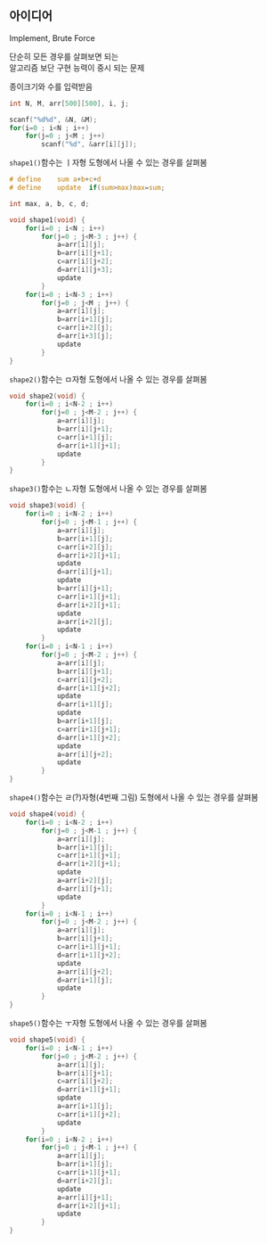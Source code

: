 ## 아이디어
Implement, Brute Force  
  
단순히 모든 경우를 살펴보면 되는  
알고리즘 보단 구현 능력이 중시 되는 문제  
  
종이크기와 수를 입력받음
```c
int N, M, arr[500][500], i, j;

scanf("%d%d", &N, &M);
for(i=0 ; i<N ; i++)
	for(j=0 ; j<M ; j++)
		scanf("%d", &arr[i][j]);
```
`shape1()`함수는 ㅣ자형 도형에서 나올 수 있는 경우를 살펴봄
```c
# define	sum	a+b+c+d
# define	update	if(sum>max)max=sum;

int max, a, b, c, d;

void shape1(void) {
	for(i=0 ; i<N ; i++)
		for(j=0 ; j<M-3 ; j++) {
			a=arr[i][j];
			b=arr[i][j+1];
			c=arr[i][j+2];
			d=arr[i][j+3];
			update
		}
	for(i=0 ; i<N-3 ; i++)
		for(j=0 ; j<M ; j++) {
			a=arr[i][j];
			b=arr[i+1][j];
			c=arr[i+2][j];
			d=arr[i+3][j];
			update
		}
}
```
`shape2()`함수는 ㅁ자형 도형에서 나올 수 있는 경우를 살펴봄
```c
void shape2(void) {
	for(i=0 ; i<N-2 ; i++)
		for(j=0 ; j<M-2 ; j++) {
			a=arr[i][j];
			b=arr[i][j+1];
			c=arr[i+1][j];
			d=arr[i+1][j+1];
			update
		}
}
```
`shape3()`함수는 ㄴ자형 도형에서 나올 수 있는 경우를 살펴봄
```c
void shape3(void) {
	for(i=0 ; i<N-2 ; i++)
		for(j=0 ; j<M-1 ; j++) {
			a=arr[i][j];
			b=arr[i+1][j];
			c=arr[i+2][j];
			d=arr[i+2][j+1];
			update
			d=arr[i][j+1];
			update
			b=arr[i][j+1];
			c=arr[i+1][j+1];
			d=arr[i+2][j+1];
			update
			a=arr[i+2][j];
			update
		}
	for(i=0 ; i<N-1 ; i++)
		for(j=0 ; j<M-2 ; j++) {
			a=arr[i][j];
			b=arr[i][j+1];
			c=arr[i][j+2];
			d=arr[i+1][j+2];
			update
			d=arr[i+1][j];
			update
			b=arr[i+1][j];
			c=arr[i+1][j+1];
			d=arr[i+1][j+2];
			update
			a=arr[i][j+2];
			update
		}
}
```
`shape4()`함수는 ㄹ(?)자형(4번째 그림) 도형에서 나올 수 있는 경우를 살펴봄
```c
void shape4(void) {
	for(i=0 ; i<N-2 ; i++)
		for(j=0 ; j<M-1 ; j++) {
			a=arr[i][j];
			b=arr[i+1][j];
			c=arr[i+1][j+1];
			d=arr[i+2][j+1];
			update
			a=arr[i+2][j];
			d=arr[i][j+1];
			update
		}
	for(i=0 ; i<N-1 ; i++)
		for(j=0 ; j<M-2 ; j++) {
			a=arr[i][j];
			b=arr[i][j+1];
			c=arr[i+1][j+1];
			d=arr[i+1][j+2];
			update
			a=arr[i][j+2];
			d=arr[i+1][j];
			update
		}
}
```
`shape5()`함수는 ㅜ자형 도형에서 나올 수 있는 경우를 살펴봄
```c
void shape5(void) {
	for(i=0 ; i<N-1 ; i++)
		for(j=0 ; j<M-2 ; j++) {
			a=arr[i][j];
			b=arr[i][j+1];
			c=arr[i][j+2];
			d=arr[i+1][j+1];
			update
			a=arr[i+1][j];
			c=arr[i+1][j+2];
			update
		}
	for(i=0 ; i<N-2 ; i++)
		for(j=0 ; j<M-1 ; j++) {
			a=arr[i][j];
			b=arr[i+1][j];
			c=arr[i+1][j+1];
			d=arr[i+2][j];
			update
			a=arr[i][j+1];
			d=arr[i+2][j+1];
			update
		}
}
```
